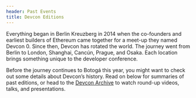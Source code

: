 ```yaml
---
header: Past Events
title: Devcon Editions
---
```


Everything began in Berlin Kreuzberg in 2014 when the co-founders and earliest builders of Ethereum came together for a meet-up they named Devcon 0. Since then, Devcon has rotated the world. The journey went from Berlin to London, Shanghai, Cancún, Prague, and Osaka. Each location brings something unique to the developer conference.

Before the journey continues to Botogá this year, you might want to check out some details about Devcon’s history. Read on below for summaries of past editions, or head to the [Devcon Archive](https://archive.devcon.org/archive) to watch round-up videos, talks, and presentations.
